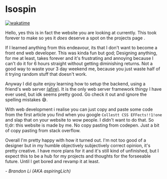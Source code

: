 # Isospin

[![wakatime](https://wakatime.com/badge/user/4b6581a3-5d2c-4e5d-9be1-63e7bb07270d/project/7867fba2-41b6-4e7c-9f9b-c37d18db6a65.svg)](https://wakatime.com/badge/user/4b6581a3-5d2c-4e5d-9be1-63e7bb07270d/project/7867fba2-41b6-4e7c-9f9b-c37d18db6a65)

Hello, yes this is in fact the website you are looking at currently. This took forever to make so yes it *does* deserve a spot on the projects page . 

If I learned anything from this endeavour, its that I don't want to become a front end web developer. This was kinda fun but god; Designing anything, for me at least, takes forever and it's frustrating and annoying because I can't do it for 6 hours straight without getting diminishing returns. Not a good way to waste your 3 day weekend me, because you just waste half of it trying random stuff that doesn't work.

Anyway I did quite enjoy learning how to setup the backend, using a friend's web server [(afire)](https://github.com/Basicprogrammer10/afire). It is the only web server framework thingy I have ever used, but idk seems pretty good. Go check it out and ignore the spelling mistakes :sweat_smile:. 

With web development i realise you can just copy and paste some code from the first article you find when you google `Collestt CSS EFFects!!1!one` and slap that on your website to wow people. I didn't want to do that. So tl;dr: this website is made by me. No copy pasting from codepen. Just a bit of copy pasting from stack overflow.

Overall I'm pretty happy with how it turned out. I'm not too good of a designer but in my humble objectively subjectively correct opinion, it's pretty creative. I have more plans for it and it's still kind of unfinished, but I expect this to be a hub for my projects and thoughts for the forseeable future. Until I get bored and revamp it at least.

 *- Brandon Li (AKA aspiringLich)*
